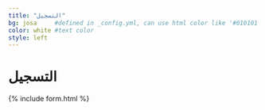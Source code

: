 ```yaml
---
title: "التسجيل"
bg: josa     #defined in _config.yml, can use html color like '#010101'
color: white #text color
style: left
---
```


# التسجيل

{% include form.html %}
